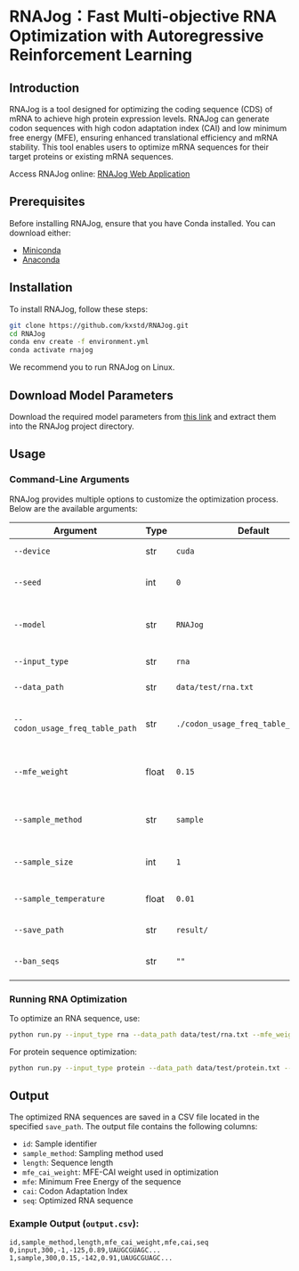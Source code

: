 # RNAJog：Fast Multi-objective RNA Optimization with Autoregressive Reinforcement Learning
## Introduction
RNAJog is a tool designed for optimizing the coding sequence (CDS) of mRNA to achieve high protein expression levels. RNAJog can generate codon sequences with high codon adaptation index (CAI) and low minimum free energy (MFE), ensuring enhanced translational efficiency and mRNA stability. This tool enables users to optimize mRNA sequences for their target proteins or existing mRNA sequences. 

Access RNAJog online: [RNAJog Web Application](http://www.csbio.sjtu.edu.cn/bioinf2/RNAJog/)

<!-- [Check the RNAJog paper](). -->

## Prerequisites
Before installing RNAJog, ensure that you have Conda installed. You can download either:
- [Miniconda](https://www.anaconda.com/docs/getting-started/miniconda/install#windows-installation)
- [Anaconda](https://www.anaconda.com/docs/getting-started/anaconda/install)

## Installation
To install RNAJog, follow these steps:
```bash
git clone https://github.com/kxstd/RNAJog.git
cd RNAJog
conda env create -f environment.yml
conda activate rnajog
```
We recommend you to run RNAJog on Linux.

## Download Model Parameters
Download the required model parameters from [this link](http://www.csbio.sjtu.edu.cn/bioinf2/RNAJog/data/save.zip) and extract them into the RNAJog project directory.

## Usage
### Command-Line Arguments
RNAJog provides multiple options to customize the optimization process. Below are the available arguments:

| Argument | Type | Default | Description |
|----------|------|---------|-------------|
| `--device` | str | `cuda` | Device to use (`cpu` or `cuda`). |
| `--seed` | int | `0` | Random seed for reproducibility. |
| `--model` | str | `RNAJog` | Optimization model (`RNAJog` or `RNAJog_zero`). |
| `--input_type` | str | `rna` | Input type (`rna` or `protein`). |
| `--data_path` | str | `data/test/rna.txt` | Path to input data file. |
| `--codon_usage_freq_table_path` | str | `./codon_usage_freq_table_human.csv` | Path to the codon usage frequency table. |
| `--mfe_weight` | float | `0.15` | Weight of MFE in optimization (MFE-CAI balance). |
| `--sample_method` | str | `sample` | Sampling method (`greedy` or `sample`). |
| `--sample_size` | int | `1` | Number of generated samples. |
| `--sample_temperature` | float | `0.01` | Temperature parameter for sampling. |
| `--save_path` | str | `result/` | Directory to save output. |
| `--ban_seqs` | str | `""` | Forbidden subsequences in output. |

### Running RNA Optimization
To optimize an RNA sequence, use:
```bash
python run.py --input_type rna --data_path data/test/rna.txt --mfe_weight 0.15 --device cuda --model RNAJog
```
For protein sequence optimization:
```bash
python run.py --input_type protein --data_path data/test/protein.txt --mfe_weight 0.15 --device cuda --model RNAJog
```

## Output
The optimized RNA sequences are saved in a CSV file located in the specified `save_path`. The output file contains the following columns:

- `id`: Sample identifier
- `sample_method`: Sampling method used
- `length`: Sequence length
- `mfe_cai_weight`: MFE-CAI weight used in optimization
- `mfe`: Minimum Free Energy of the sequence
- `cai`: Codon Adaptation Index
- `seq`: Optimized RNA sequence

### Example Output (`output.csv`):
```csv
id,sample_method,length,mfe_cai_weight,mfe,cai,seq
0,input,300,-1,-125,0.89,UAUGCGUAGC...
1,sample,300,0.15,-142,0.91,UAUGCGUAGC...
```

